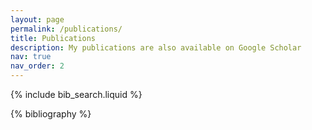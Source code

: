 ```yaml
---
layout: page
permalink: /publications/
title: Publications
description: My publications are also available on Google Scholar
nav: true
nav_order: 2
---
```


<!-- _pages/publications.md -->

<!-- Bibsearch Feature -->

{% include bib_search.liquid %}

<div class="publications">

{% bibliography %}

</div>

